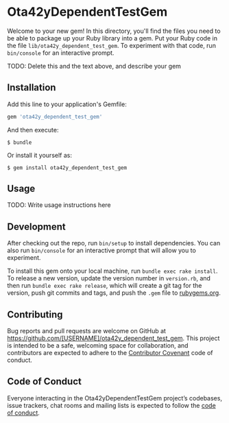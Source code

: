 # Ota42yDependentTestGem

Welcome to your new gem! In this directory, you'll find the files you need to be able to package up your Ruby library into a gem. Put your Ruby code in the file `lib/ota42y_dependent_test_gem`. To experiment with that code, run `bin/console` for an interactive prompt.

TODO: Delete this and the text above, and describe your gem

## Installation

Add this line to your application's Gemfile:

```ruby
gem 'ota42y_dependent_test_gem'
```

And then execute:

    $ bundle

Or install it yourself as:

    $ gem install ota42y_dependent_test_gem

## Usage

TODO: Write usage instructions here

## Development

After checking out the repo, run `bin/setup` to install dependencies. You can also run `bin/console` for an interactive prompt that will allow you to experiment.

To install this gem onto your local machine, run `bundle exec rake install`. To release a new version, update the version number in `version.rb`, and then run `bundle exec rake release`, which will create a git tag for the version, push git commits and tags, and push the `.gem` file to [rubygems.org](https://rubygems.org).

## Contributing

Bug reports and pull requests are welcome on GitHub at https://github.com/[USERNAME]/ota42y_dependent_test_gem. This project is intended to be a safe, welcoming space for collaboration, and contributors are expected to adhere to the [Contributor Covenant](http://contributor-covenant.org) code of conduct.

## Code of Conduct

Everyone interacting in the Ota42yDependentTestGem project’s codebases, issue trackers, chat rooms and mailing lists is expected to follow the [code of conduct](https://github.com/[USERNAME]/ota42y_dependent_test_gem/blob/master/CODE_OF_CONDUCT.md).

